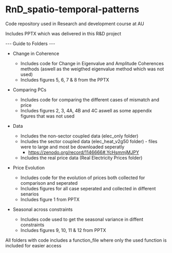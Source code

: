# RnD_spatio-temporal-patterns
Code repository used in Research and development course at AU

Includes PPTX which was delivered in this R&D project

--- Guide to Folders ---

- Change in Coherence
	- Includes code for Change in Eigenvalue and Amplitude Coherences methods (aswell as the weigthed eigenvalue method which was not used)
	- Includes figures 5, 6, 7 & 8 from the PPTX

- Comparing PCs
	- Includes code for comparing the different cases of mismatch and price
	- Includes figures 2, 3, 4A, 4B and 4C aswell as some appendix figures that was not used

- Data
	- Includes the non-sector coupled data (elec_only folder)
	- Includes the sector coupled data (elec_heat_v2g50 folder) - files were to large and most be downloaded seperatly
		- https://zenodo.org/record/1146666#.YcHsmmjMJPY
	- Includes the real price data (Real Electricity Prices folder)

- Price Evolution
	- Includes code for the evolution of prices both collected for comparison and seperated
	- Includes figures for all case seperated and collected in different senarios
	- Includes figure 1 from PPTX

- Seasonal across constraints
	- Includes code used to get the seasonal variance in diffent constraints
	- Includes figures 9, 10, 11 & 12 from PPTX

All folders with code includes a function_file where only the used function is included for easier access